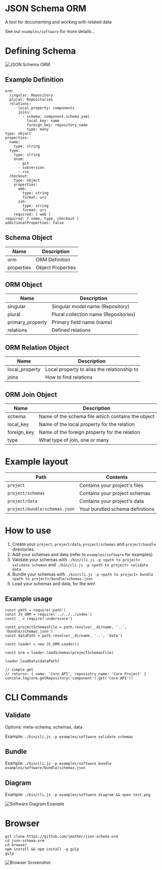 # JSON Schema ORM

A tool for documenting and working with related data

See our `examples/software` for more details...

# Defining Schema

![JSON Schema ORM](MagicDraw/JSON-Schema-ORM.jpg)

## Example Definition

```
orm:
  singular: Repository
  plural: Repositories
  relations:
    - local_property: components
      joins:
        - schema: component.schema.yaml
          local_key: name
          foreign_key: repository_name
          type: many
type: object
properties:
  name:
    type: string
  type:
    type: string
    enum:
      - git
      - subversion
      - cvs
  checkout:
    type: object
    properties:
      web:
        type: string
        format: uri
      ssh:
        type: string
        format: uri
    required: [ web ]
required: [ name, type, checkout ]
additionalProperties: false
```

## Schema Object

| Name | Description |
|----|---|
| orm | ORM Definition |
| properties | Object Properties |

## ORM Object

| Name | Description |
|------|-------------|
| singular | Singular model name (Repository) |
| plural | Plural collection name (Repositories) |
| primary_property | Primary field name (name) |
| relations | Defined relations |

## ORM Relation Object

| Name | Description |
|------|-------------|
| local_property | Local property to alias the relationship to |
| joins | How to find relations |

## ORM Join Object 

| Name | Description |
|------|-------------|
| schema | Name of the schema file which contains the object |
| local_key | Name of the local property for the relation |
| foreign_key | Name of the foreign property for the relation |
| type | What type of join, one or many |


# Example layout

| Path | Contents |
|------|----------|
| `project` | Contains your project's files |
| `project/schemas` | Contains your project schemas |
| `project/data` | Contains your project's data |
| `project/bundle/schemas.json` | Your bundled schema definitions |

# How to use

1. Create your `project`, `project/data`, `project/schemas` and `project/bundle` directories.
2. Add your schemas and data (refer to `examples/software` for examples)
3. Validate your schemas with `./bin/cli.js -p <path to project> validate schemas` and `./bin/cli.js -p <path to project> validate data`
4. Bundle your schemas with `./bin/cli.js -p <path to project> bundle <path to project>/bundle/schemas.json`
5. Load your schemas and data, for the win!

## Example usage

```
const path = require('path')
const JS_ORM = require('../../../index')
const _ = require('underscore')

const projectSchemasFile = path.resolve(__dirname, '..', 'bundle/schemas.json')
const dataPath = path.resolve(__dirname, '..', 'data')

const loader = new JS_ORM.Loader()

const orm = loader.loadSchemas(projectSchemasFile)

loader.loadData(dataPath)

// simple get
// returns: { name: 'Core API', reposiotry_name: 'Core Project' }
console.log(orm.getRepository('component').get('Core API'))
``` 

# CLI Commands

## Validate

Options: meta-schema, schemas, data

Example: `./bin/cli.js -p examples/software validate schemas`

## Bundle

Example: `./bin/cli.js -p examples/software bundle examples/software/bundle/schemas.json`

## Diagram

Example: `./bin/cli.js -p examples/software diagram && open test.png`

![Software Diagram Example](examples/software/diagrams/model.png)

# Browser

```
git clone https://github.com/jmather/json-schema-orm
cd json-schema-orm
cd browser
npm install && npm install -g gulp
gulp
```

![Browser Screenshot](browser/screen-shot.png)

